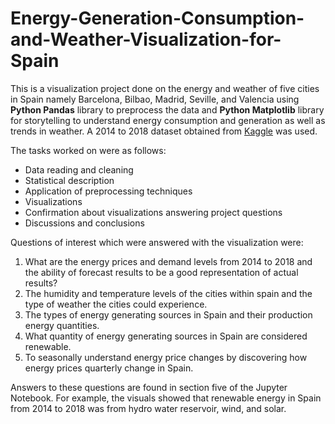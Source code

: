 # Energy-Generation-Consumption-and-Weather-Visualization-for-Spain

This is a visualization project done on the energy and weather of five cities in Spain namely Barcelona, Bilbao, Madrid, Seville, and Valencia using **Python Pandas** library to preprocess the data and **Python Matplotlib** library for storytelling to understand energy consumption and generation as well as trends in weather. A 2014 to 2018 dataset obtained from [Kaggle](https://www.kaggle.com/datasets/nicholasjhana/energy-consumption-generation-prices-and-weather?select=weather_features.csv) was used.

The tasks worked on were as follows:

* Data reading and cleaning
* Statistical description
* Application of preprocessing techniques
* Visualizations
* Confirmation about visualizations answering project questions
* Discussions and conclusions

Questions of interest which were answered with the visualization were:

1. What are the energy prices and demand levels from 2014 to 2018 and the ability of forecast results to be a good representation of actual results?
2. The humidity and temperature levels of the cities within spain and the type of weather the cities could experience.
3. The types of energy generating sources in Spain and their production energy quantities.
4. What quantity of energy generating sources in Spain are considered renewable.
5. To seasonally understand energy price changes by discovering how energy prices quarterly change in Spain.

Answers to these questions are found in section five of the Jupyter Notebook. For example, the visuals showed that renewable energy in Spain from
2014 to 2018 was from hydro water reservoir, wind, and solar.

